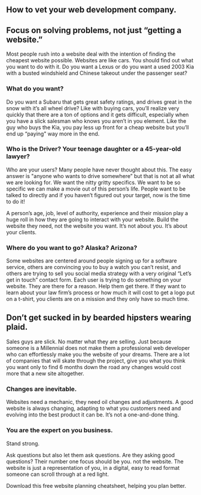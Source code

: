 ## How to vet your web development company.

## Focus on solving problems, not just “getting a website.”
Most people rush into a website deal with the intention of finding the cheapest website possible. Websites are like cars. You should find out what you want to do with it. Do you want a Lexus or do you want a used 2003 Kia with a busted windshield and Chinese takeout under the passenger seat? 

### What do you want?
Do you want a Subaru that gets great safety ratings, and drives great in the snow with it’s all wheel drive? Like with buying cars, you’ll realize very quickly that there are a ton of options and it gets difficult, especially when you have a slick salesman who knows you aren’t in you element. Like the guy who buys the Kia, you pay less up front for a cheap website but you’ll end up “paying" way more in the end.

### Who is the Driver? Your teenage daughter or a 45-year-old lawyer?
Who are your users? Many people have never thought about this. The easy answer is "anyone who wants to drive somewhere” but that is not at all what we are looking for. We want the nitty gritty specifics. We want to be so specific we can make a movie out of this person’s life. People want to be talked to directly and if you haven’t figured out your target, now is the time to do it! 

A person’s age, job, level of authority, experience and their mission play a huge roll in how they are going to interact with your website. Build the website they need, not the website you want. It’s not about you. It’s about your clients.

### Where do you want to go? Alaska? Arizona?
Some websites are centered around people signing up for a software service, others are convincing you to buy a watch you can’t resist, and others are trying to sell you social media strategy with a very original “Let’s get in touch” contact form. Each user is trying to do something on your website. They are there for a reason. Help them get there. If they want to learn about your law firm’s process or how much it will cost to get a logo put on a t-shirt, you clients are on a mission and they only have so much time.


## Don’t get sucked in by bearded hipsters wearing plaid.
Sales guys are slick. No matter what they are selling. Just because someone is a Millennial does not make them a professional web developer who can effortlessly make you the website of your dreams. There are a lot of companies that will skate through the project, give you what you think you want only to find 6 months down the road any changes would cost more that a new site altogether. 

### Changes are inevitable.
Websites need a mechanic, they need oil changes and adjustments. A good website is always changing, adapting to what you customers need and evolving into the best product it can be. It’s not a one-and-done thing.

### You are the expert on you business.
Stand strong.

Ask questions but also let them ask questions. Are they asking good questions?
Their number one focus should be you. not the website. The website is just a representation of you, in a digital, easy to read format someone can scroll through at a red light.

Download this free website planning cheatsheet, helping you plan better.